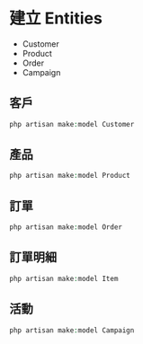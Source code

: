 # 建立 Entities

* Customer
* Product
* Order
* Campaign

## 客戶

```php
php artisan make:model Customer
```

## 產品

```php
php artisan make:model Product
```

## 訂單

```php
php artisan make:model Order
```
## 訂單明細

```php
php artisan make:model Item
```

## 活動

```php
php artisan make:model Campaign
```
